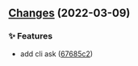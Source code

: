 ## [Changes](https://github.com/chnliquan/node-utils/compare/v0.5.0...v0.6.0) (2022-03-09)


### ✨ Features

* add cli ask ([67685c2](https://github.com/chnliquan/node-utils/commit/67685c2f873f4198344d4d5e126b7ae0b4f89cc9))



